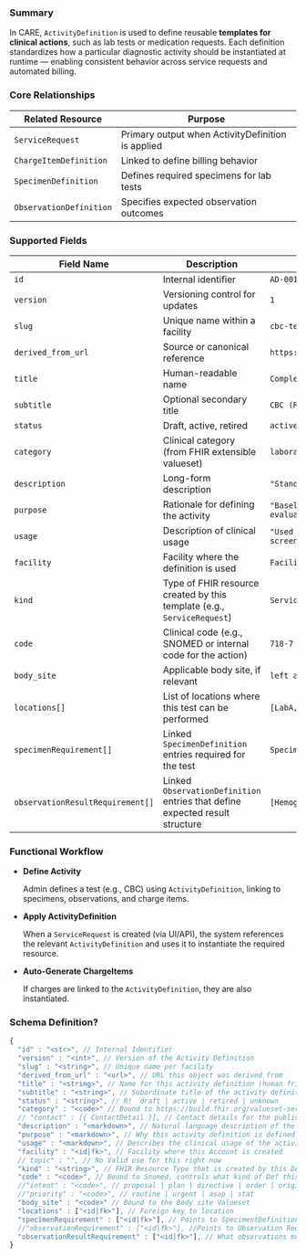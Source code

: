 ### Summary

In CARE, `ActivityDefinition` is used to define reusable **templates for clinical actions**, such as lab tests or medication requests. Each definition standardizes how a particular diagnostic activity should be instantiated at runtime — enabling consistent behavior across service requests and automated billing.

### Core Relationships

| Related Resource        | Purpose                                           |
| ----------------------- | ------------------------------------------------- |
| `ServiceRequest`        | Primary output when ActivityDefinition is applied |
| `ChargeItemDefinition`  | Linked to define billing behavior                 |
| `SpecimenDefinition`    | Defines required specimens for lab tests          |
| `ObservationDefinition` | Specifies expected observation outcomes           |

### Supported Fields

| Field Name                       | Description                                                                  | Example                        |
| -------------------------------- | ---------------------------------------------------------------------------- | ------------------------------ |
| `id`                             | Internal identifier                                                          | `AD-001`                       |
| `version`                        | Versioning control for updates                                               | `1`                            |
| `slug`                           | Unique name within a facility                                                | `cbc-test`                     |
| `derived_from_url`               | Source or canonical reference                                                | `https://fhir.care/ad/cbc`     |
| `title`                          | Human-readable name                                                          | `Complete Blood Count`         |
| `subtitle`                       | Optional secondary title                                                     | `CBC (Routine)`                |
| `status`                         | Draft, active, retired                                                       | `active`                       |
| `category`                       | Clinical category (from FHIR extensible valueset)                            | `laboratory`                   |
| `description`                    | Long-form description                                                        | `"Standard CBC test"`          |
| `purpose`                        | Rationale for defining the activity                                          | `"Baseline health evaluation"` |
| `usage`                          | Description of clinical usage                                                | `"Used for anemia screening"`  |
| `facility`                       | Facility where the definition is used                                        | `Facility/Medicity`            |
| `kind`                           | Type of FHIR resource created by this template (e.g., `ServiceRequest`)      | `ServiceRequest`               |
| `code`                           | Clinical code (e.g., SNOMED or internal code for the action)                 | `718-7`                        |
| `body_site`                      | Applicable body site, if relevant                                            | `left arm`                     |
| `locations[]`                    | List of locations where this test can be performed                           | `[LabA, LabB]`                 |
| `specimenRequirement[]`          | Linked `SpecimenDefinition` entries required for the test                    | `Specimen/Blood`               |
| `observationResultRequirement[]` | Linked `ObservationDefinition` entries that define expected result structure | `[Hemoglobin, WBC, RBC]`       |

### Functional Workflow

- **Define Activity**

  Admin defines a test (e.g., CBC) using `ActivityDefinition`, linking to specimens, observations, and charge items.

- **Apply ActivityDefinition**

  When a `ServiceRequest` is created (via UI/API), the system references the relevant `ActivityDefinition` and uses it to instantiate the required resource.

- **Auto-Generate ChargeItems**

  If charges are linked to the `ActivityDefinition`, they are also instantiated.

### **Schema Definition?**

```jsx
{
  "id" : "<str>", // Internal Identifier
  "version" : "<int>", // Version of the Activity Definition
  "slug" : "<string>", // Unique name per facility
  "derived_from_url" : "<url>", // URL this object was derived from
  "title" : "<string>", // Name for this activity definition (human friendly)
  "subtitle" : "<string>", // Subordinate title of the activity definition
  "status" : "<string>", // R!  draft | active | retired | unknown
  "category" : "<code>" // Bound to https://build.fhir.org/valueset-servicerequest-category.html Extensible
  // "contact" : [{ ContactDetail }], // Contact details for the publisher
  "description" : "<markdown>", // Natural language description of the activity definition
  "purpose" : "<markdown>", // Why this activity definition is defined
  "usage" : "<markdown>", // Describes the clinical usage of the activity definition
  "facility" : "<id|fk>", // Facility where this Account is created
  // topic" : "", // No Valid use for this right now
  "kind" : "<string>", // FHIR Resource Type that is created by this Definition, Options will be internally identified by the system
  "code" : "<code>", // Bound to Snomed, controls what kind of Def this is, Example Procedure Codes
  //"intent" : "<code>", // proposal | plan | directive | order | original-order | reflex-order | filler-order | instance-order | option
  //"priority" : "<code>", // routine | urgent | asap | stat
  "body_site" : "<code>" // Bound to the Body site Valueset
  "locations" : ["<id|fk>"], // Foreign key to location
  "specimenRequirement" : ["<id|fk>"], // Points to SpecimentDefinition
  //"observationRequirement" : ["<id|fk>"], //Points to Observation Requirement
  "observationResultRequirement" : ["<id|fk>"], // What observations must be produced by this action
}
```
